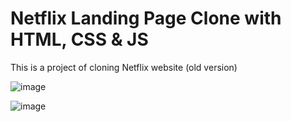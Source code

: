 # Netflix Landing Page Clone with HTML, CSS & JS
This is a project of cloning Netflix website (old version)

![image](https://user-images.githubusercontent.com/101194662/184501821-767966b0-48d2-4f35-be02-58435ec74521.png)

![image](https://user-images.githubusercontent.com/101194662/184501833-2ad7ca3f-7252-4809-9fea-89669b09bf39.png)

